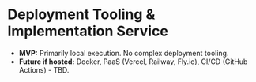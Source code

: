 # Deployment Tooling & Implementation Service

- **MVP:** Primarily local execution. No complex deployment tooling.
- **Future if hosted:** Docker, PaaS (Vercel, Railway, Fly.io), CI/CD (GitHub Actions) - TBD.
